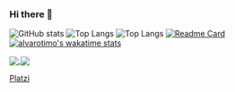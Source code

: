 ### Hi there 👋
![GitHub stats](https://github-readme-stats.vercel.app/api?username=AlvaroTimo&show_icons=true&theme=algolia&bg_color=00000000&text_color=8b949e&hide_border=true)
![Top Langs](https://github-readme-stats.vercel.app/api/top-langs/?username=AlvaroTimo&theme=nightowl&bg_color=00000000&text_color=8b949e&hide_border=true)
![Top Langs](https://github-readme-stats.vercel.app/api/top-langs/?username=FernandoTimo&layout=compact&theme=algolia&bg_color=00000000&text_color=8b949e&hide_border=true)
[![Readme Card](https://github-readme-stats.vercel.app/api/pin/?username=FernandoTimo&repo=Frontend-Next&bg_color=00000000&text_color=8b949e&hide_border=true)](https://github.com/anuraghazra/github-readme-stats)
[![alvarotimo's wakatime stats](https://github-readme-stats.vercel.app/api/wakatime?username=AlvaroTimo&bg_color=00000000&text_color=8b949e&hide_border=true)](https://github.com/anuraghazra/github-readme-stats)

<a href="https://github.com/anuraghazra/github-readme-stats">
  <img align="center" src="https://github-readme-stats.vercel.app/api/pin/?username=anuraghazra&repo=github-readme-stats&bg_color=00000000&text_color=8b949e&hide_border=true"/>
</a>
<a href="https://github.com/anuraghazra/convoychat">
  <img align="center" src="https://github-readme-stats.vercel.app/api/pin/?username=anuraghazra&repo=convoychat&bg_color=00000000&text_color=8b949e&hide_border=true" />
</a>



<!--
**AlvaroTimo/AlvaroTimo** is a ✨ _special_ ✨ repository because its `README.md` (this file) appears on your GitHub profile.

Here are some ideas to get you started:

- 🔭 I’m currently working on ...
- 🌱 I’m currently learning ...
- 👯 I’m looking to collaborate on ...
- 🤔 I’m looking for help with ...
- 💬 Ask me about ...
- 📫 How to reach me: ...
- 😄 Pronouns: ...
- ⚡ Fun fact: ...
-->
[Platzi](https://platzi.com/p/alvaro-timo/)
